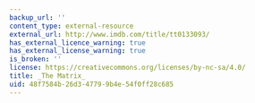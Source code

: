 ```yaml
---
backup_url: ''
content_type: external-resource
external_url: http://www.imdb.com/title/tt0133093/
has_external_licence_warning: true
has_external_license_warning: true
is_broken: ''
license: https://creativecommons.org/licenses/by-nc-sa/4.0/
title: _The Matrix_
uid: 48f7584b-26d3-4779-9b4e-54f0ff28c685
---
```

